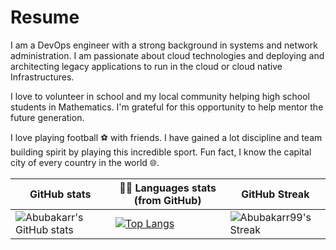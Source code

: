 # Resume
I am a DevOps engineer with a strong background in systems and network administration. I am passionate about cloud technologies and deploying and architecting legacy applications to run in the cloud or cloud native Infrastructures.

I love to volunteer in school and my local community helping high school students in Mathematics. I'm grateful for this opportunity to help mentor the future generation. 

I love playing football ⚽ with friends. I have gained a lot discipline and team building spirit by playing this incredible sport.
Fun fact, I know the capital city of every country in the world 🌐. 

|  GitHub stats | 👨‍💻 Languages stats (from GitHub) | GitHub Streak |
|-----------------|--------------------|----------------------|
| ![Abubakarr's GitHub stats](https://github-readme-stats.vercel.app/api?username=Abubakarr99&count_private=true&show_icons=true&theme=dark) | [![Top Langs](https://github-readme-stats.vercel.app/api/top-langs/?username=Abubakarr99&layout=compact&theme=dark&hide=HTML)](https://github.com/anuraghazra/github-readme-stats) | ![Abubakarr99's Streak](https://github-readme-streak-stats.herokuapp.com/?user=Abubakarr99&theme=vue-dark&hide_border=true)
